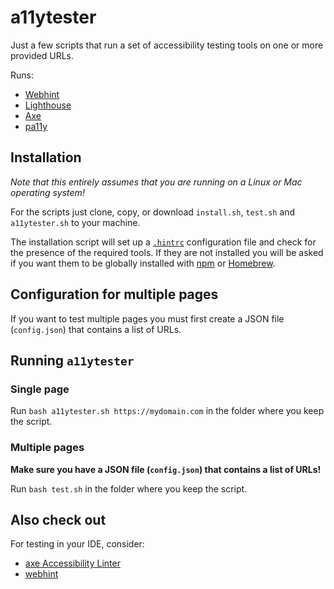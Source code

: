# a11ytester

Just a few scripts that run a set of accessibility testing tools on one or more provided URLs.

Runs:

- [Webhint](https://webhint.io)
- [Lighthouse](https://github.com/GoogleChrome/lighthouse)
- [Axe](https://github.com/dequelabs/axe-core)
- [pa11y](https://pa11y.org)

## Installation

_Note that this entirely assumes that you are running on a Linux or Mac operating system!_

For the scripts just clone, copy, or download `install.sh`, `test.sh` and `a11ytester.sh` to your machine.

The installation script will set up a [`.hintrc`](https://webhint.io/docs/user-guide/configuring-webhint/summary/) configuration file and check for the presence of the required tools. If they are not installed you will be asked if you want them to be globally installed with [npm](https://nodejs.org/en/knowledge/getting-started/npm/what-is-npm/) or [Homebrew](https://brew.sh).

## Configuration for multiple pages

If you want to test multiple pages you must first create a JSON file (`config.json`) that contains a list of URLs.

## Running `a11ytester`

### Single page

Run `bash a11ytester.sh https://mydomain.com` in the folder where you keep the script.

### Multiple pages

**Make sure you have a JSON file (`config.json`) that contains a list of URLs!**

Run `bash test.sh` in the folder where you keep the script.

## Also check out

For testing in your IDE, consider:

- [axe Accessibility Linter](https://marketplace.visualstudio.com/items?itemName=deque-systems.vscode-axe-linter)
- [webhint](https://marketplace.visualstudio.com/items?itemName=webhint.vscode-webhint)
